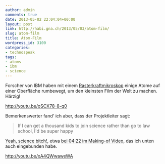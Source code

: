 ```yaml
---
author: admin
comments: true
date: 2013-05-02 22:04:04+00:00
layout: post
link: http://habi.gna.ch/2013/05/03/atom-film/
slug: atom-film
title: Atom-Film
wordpress_id: 3100
categories:
- technospeak
tags:
- atoms
- ibm
- science
---
```


Forscher von IBM haben mit einem [Rasterkraftmikroskop](http://de.wikipedia.org/wiki/Rasterkraftmikroskop) einige Atome auf einer Oberfläche rumbewegt, um den kleinsten Film der Welt zu machen.
Härzig!

http://youtu.be/oSCX78-8-q0

Bemerkenswerter fand' ich aber, dass der Projektleiter sagt:



<blockquote>If I can get a thousand kids to join science rather than go to law school, I'd be super happy</blockquote>



[Yeah, science bitch!](http://weknowmemes.com/2012/12/yeah-science-bitch/), etwa [bei 04:22 im Making-of Video](http://www.youtube.com/watch?v=xA4QWwaweWA&feature=youtu.be&t=4m22s), das ich unten auch eingebunden habe.

http://youtu.be/xA4QWwaweWA
